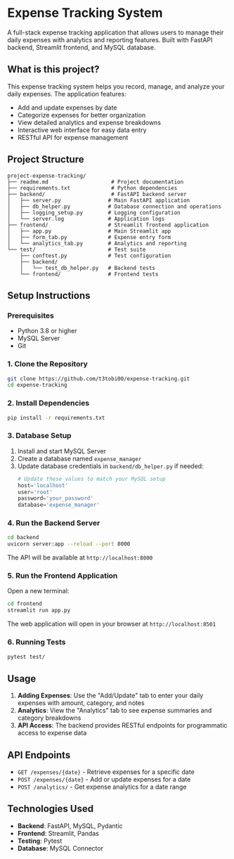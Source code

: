 # Expense Tracking System

A full-stack expense tracking application that allows users to manage their daily expenses with analytics and reporting features. Built with FastAPI backend, Streamlit frontend, and MySQL database.

## What is this project?

This expense tracking system helps you record, manage, and analyze your daily expenses. The application features:
- Add and update expenses by date
- Categorize expenses for better organization
- View detailed analytics and expense breakdowns
- Interactive web interface for easy data entry
- RESTful API for expense management

## Project Structure

```
project-expense-tracking/
├── readme.md                    # Project documentation
├── requirements.txt             # Python dependencies
├── backend/                     # FastAPI backend server
│   ├── server.py               # Main FastAPI application
│   ├── db_helper.py            # Database connection and operations
│   ├── logging_setup.py        # Logging configuration
│   └── server.log              # Application logs
├── frontend/                   # Streamlit frontend application
│   ├── app.py                  # Main Streamlit app
│   ├── form_tab.py             # Expense entry form
│   └── analytics_tab.py        # Analytics and reporting
└── test/                       # Test suite
    ├── conftest.py             # Test configuration
    ├── backend/
    │   └── test_db_helper.py   # Backend tests
    └── frontend/               # Frontend tests
```

## Setup Instructions

### Prerequisites
- Python 3.8 or higher
- MySQL Server
- Git

### 1. Clone the Repository
```bash
git clone https://github.com/t3tobi00/expense-tracking.git
cd expense-tracking
```

### 2. Install Dependencies
```bash
pip install -r requirements.txt
```

### 3. Database Setup
1. Install and start MySQL Server
2. Create a database named `expense_manager`
3. Update database credentials in `backend/db_helper.py` if needed:
   ```python
   # Update these values to match your MySQL setup
   host='localhost'
   user='root'
   password='your_password'
   database='expense_manager'
   ```

### 4. Run the Backend Server
```bash
cd backend
uvicorn server:app --reload --port 8000
```
The API will be available at `http://localhost:8000`

### 5. Run the Frontend Application
Open a new terminal:
```bash
cd frontend
streamlit run app.py
```
The web application will open in your browser at `http://localhost:8501`

### 6. Running Tests
```bash
pytest test/
```

## Usage

1. **Adding Expenses**: Use the "Add/Update" tab to enter your daily expenses with amount, category, and notes
2. **Analytics**: View the "Analytics" tab to see expense summaries and category breakdowns
3. **API Access**: The backend provides RESTful endpoints for programmatic access to expense data

## API Endpoints

- `GET /expenses/{date}` - Retrieve expenses for a specific date
- `POST /expenses/{date}` - Add or update expenses for a date
- `POST /analytics/` - Get expense analytics for a date range

## Technologies Used

- **Backend**: FastAPI, MySQL, Pydantic
- **Frontend**: Streamlit, Pandas
- **Testing**: Pytest
- **Database**: MySQL Connector